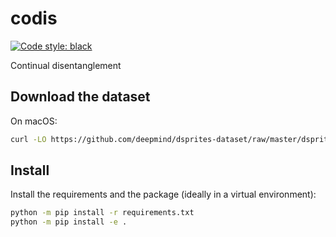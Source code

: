 # codis

<p align="left">
<a href="https://github.com/psf/black"><img alt="Code style: black" src="https://img.shields.io/badge/code%20style-black-000000.svg"></a>
</p>
Continual disentanglement

## Download the dataset

On macOS:

```bash
curl -LO https://github.com/deepmind/dsprites-dataset/raw/master/dsprites_ndarray_co1sh3sc6or40x32y32_64x64.npz --output_dir codis/data
```

## Install

Install the requirements and the package (ideally in a virtual environment):

```bash
python -m pip install -r requirements.txt
python -m pip install -e .
```
